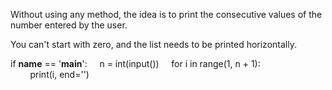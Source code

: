 Without using any method, the idea is to print the consecutive values of the number entered by the user.

You can't start with zero, and the list needs to be printed horizontally.

if __name__ == '__main__':
    n = int(input())
    for i in range(1, n + 1):
        print(i, end='')
